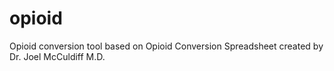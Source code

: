 # opioid
Opioid conversion tool based on Opioid Conversion Spreadsheet created by Dr. Joel McCuldiff M.D. 
